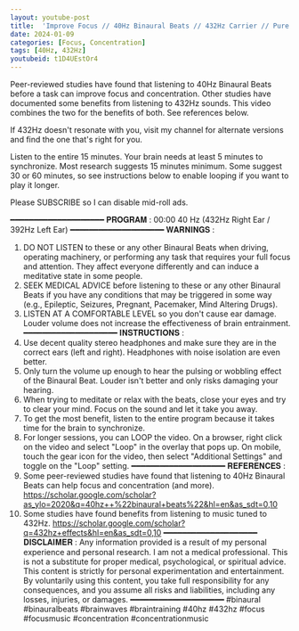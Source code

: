 ```yaml
---
layout: youtube-post
title:  'Improve Focus // 40Hz Binaural Beats // 432Hz Carrier // Pure Tones'
date: 2024-01-09
categories: [Focus, Concentration]
tags: [40Hz, 432Hz]
youtubeid: t1D4UEstOr4
---
```


<p class="premono" markdown="1">
Peer-reviewed studies have found that listening to 40Hz Binaural Beats before a task can improve focus and concentration. Other studies have documented some benefits from listening to 432Hz sounds. This video combines the two for the benefits of both. See references below.

If 432Hz doesn't resonate with you, visit my channel for alternate versions and find the one that's right for you.

Listen to the entire 15 minutes. Your brain needs at least 5 minutes to synchronize. Most research suggests 15 minutes minimum. Some suggest 30 or 60 minutes, so see instructions below to enable looping if you want to play it longer.

Please SUBSCRIBE so I can disable mid-roll ads.

━━━━━━━━━━━━━━━━━━━━
𝐏𝐑𝐎𝐆𝐑𝐀𝐌 :
00:00 40 Hz (432Hz Right Ear / 392Hz Left Ear)
━━━━━━━━━━━━━━━━━━━━
𝐖𝐀𝐑𝐍𝐈𝐍𝐆𝐒 :
1. DO NOT LISTEN to these or any other Binaural Beats when driving, operating machinery, or performing any task that requires your full focus and attention. They affect everyone differently and can induce a meditative state in some people.
2. SEEK MEDICAL ADVICE before listening to these or any other Binaural Beats if you have any conditions that may be triggered in some way (e.g., Epileptic, Seizures, Pregnant, Pacemaker, Mind Altering Drugs).
3. LISTEN AT A COMFORTABLE LEVEL so you don't cause ear damage. Louder volume does not increase the effectiveness of brain entrainment.
━━━━━━━━━━━━━━━━━━━━
𝐈𝐍𝐒𝐓𝐑𝐔𝐂𝐓𝐈𝐎𝐍𝐒 :
1. Use decent quality stereo headphones and make sure they are in the correct ears (left and right). Headphones with noise isolation are even better.
2. Only turn the volume up enough to hear the pulsing or wobbling effect of the Binaural Beat. Louder isn't better and only risks damaging your hearing.
3. When trying to meditate or relax with the beats, close your eyes and try to clear your mind. Focus on the sound and let it take you away.
4. To get the most benefit, listen to the entire program because it takes time for the brain to synchronize.
5. For longer sessions, you can LOOP the video. On a browser, right click on the video and select "Loop" in the overlay that pops up. On mobile, touch the gear icon for the video, then select "Additional Settings" and toggle on the "Loop" setting.
━━━━━━━━━━━━━━━━━━━━
𝐑𝐄𝐅𝐄𝐑𝐄𝐍𝐂𝐄𝐒 :
1. Some peer-reviewed studies have found that listening to 40Hz Binaural Beats can help focus and concentration (and more).
<https://scholar.google.com/scholar?as_ylo=2020&q=40hz++%22binaural+beats%22&hl=en&as_sdt=0,10>
2. Some studies have found benefits from listening to music tuned to 432Hz.
<https://scholar.google.com/scholar?q=432hz+effects&hl=en&as_sdt=0,10>
━━━━━━━━━━━━━━━━━━━━
𝐃𝐈𝐒𝐂𝐋𝐀𝐈𝐌𝐄𝐑 :
Any information provided is a result of my personal experience and personal research. I am not a medical professional. This is not a substitute for proper medical, psychological, or spiritual advice. This content is strictly for personal experimentation and entertainment. By voluntarily using this content, you take full responsibility for any consequences, and you assume all risks and liabilities, including any losses, injuries, or damages.
━━━━━━━━━━━━━━━━━━━━
#binaural #binauralbeats #brainwaves #braintraining #40hz #432hz #focus #focusmusic #concentration #concentrationmusic
</p>
